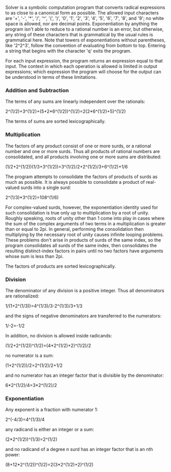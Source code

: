 Solver is a symbolic computation program that converts radical expressions to as close to a canonical form as possible. The allowed input characters are '+', '-', '\*', '/', '^', '(', ')', '0', '1', '2', '3', '4', '5', '6', '7', '8', and '9'; no white space is allowed, nor are decimal points. Exponentiation by anything the program isn't able to reduce to a rational number is an error, but otherwise, any string of these characters that is grammatical by the usual rules is grammatical here. Note that towers of exponentiations without parentheses, like '2^2^3', follow the convention of evaluating from bottom to top. Entering a string that begins with the character 'q' exits the program.

For each input expression, the program returns an expression equal to that input. The context in which each operation is allowed is limited in output expressions; which expression the program will choose for the output can be understood in terms of these limitations. 

### Addition and Subtraction

The terms of any sums are linearly independent over the rationals:

2^(1/2)+3^(1/2)+(5+2\*6^(1/2))^(1/2)=2(2\*6^(1/2)+5)^(1/2)

The terms of sums are sorted lexicographically.

### Multiplication

The factors of any product consist of one or more surds, or a rational number and one or more surds. Thus all products of rational numbers are consolidated, and all products involving one or more sums are distributed:

(1/2+2^(1/2))(1/3+3^(1/2))=3^(1/2)/2+2^(1/2)/3+6^(1/2)+1/6

The program attempts to consolidate the factors of products of surds as much as possible. It is always possible to consolidate a product of real-valued surds into a single surd:

2^(1/3)\*3^(1/2)=108^(1/6)

For complex-valued surds, however, the exponentiation identity used for such consolidation is true only up to multiplication by a root of unity. Roughly speaking, roots of unity other than 1 come into play in cases where the sum of the complex arguments of two terms in a multiplication is greater than or equal to 2pi. In general, performing the consolidation then multiplying by the necessary root of unity causes infinite looping problems. These problems don't arise in products of surds of the same index, so the program consolidates all surds of the same index, then consolidates the resulting distinct-index factors in pairs until no two factors have arguments whose sum is less than 2pi.

The factors of products are sorted lexicographically.

### Division

The denominator of any division is a positive integer. Thus all denominators are rationalized: 

1/(1+2^(1/3))=4^(1/3)/3-2^(1/3)/3+1/3

and the signs of negative denominators are transferred to the numerators:

1/-2=-1/2

In addition, no division is allowed inside radicands:

(1/2+2^(1/2))^(1/2)=(4\*2^(1/2)+2)^(1/2)/2

no numerator is a sum:

(1+2^(1/2))/2=2^(1/2)/2+1/2

and no numerator has an integer factor that is divisible by the denominator:

6\*2^(1/2)/4=3\*2^(1/2)/2

### Exponentiation

Any exponent is a fraction with numerator 1:

2^(-4/3)=4^(1/3)/4

any radicand is either an integer or a sum:

(2\*2^(1/2))^(1/3)=2^(1/2)

and no radicand of a degree n surd has an integer factor that is an nth power:

(8+12\*2^(1/2))^(1/2)=2(3\*2^(1/2)+2)^(1/2)
